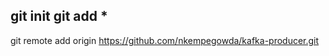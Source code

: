 git init
git add *
-----------
git remote add origin https://github.com/nkempegowda/kafka-producer.git